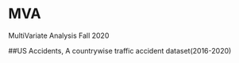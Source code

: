 # MVA
MultiVariate Analysis Fall 2020

##US Accidents, A countrywise traffic accident dataset(2016-2020)

